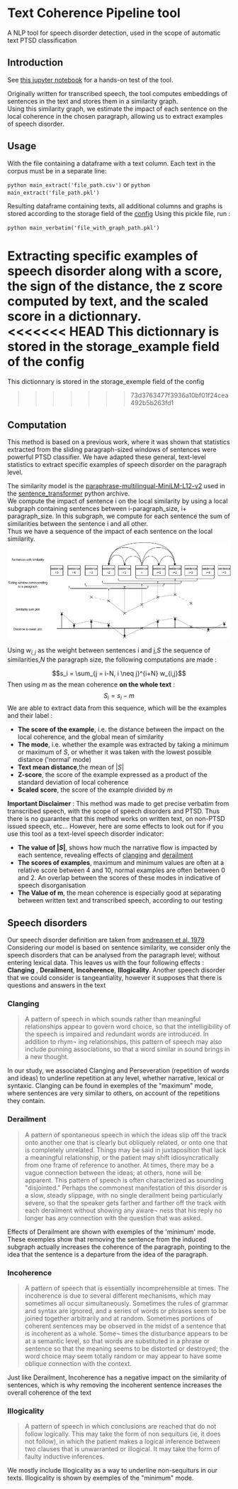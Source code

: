 # Text Coherence Pipeline tool

A NLP tool for speech disorder detection, used in the scope of automatic text PTSD classification

## Introduction
See [this jupyter notebook](https://github.com/SB-ENSEA/text_coherence_pipeline/blob/main/draft.ipynb) for a hands-on test of the tool.

Originally written for transcribed speech, the tool computes embeddings of sentences in the text and stores them in a similarity graph.  
Using this similarity graph, we estimate the impact of each sentence on the local coherence in the chosen paragraph, allowing us to extract examples of speech disorder.  

## Usage

With the file containing a dataframe with a text column. Each text in the corpus must be in a separate line:  

`python main_extract('file_path.csv')` or `python main_extract('file_path.pkl')`  
  
Resulting dataframe containing texts, all additional columns and graphs is stored according to the storage field of the [config](https://github.com/SB-ENSEA/text_coherence_pipeline/blob/main/config.yaml)
Using this pickle file, run :  
  
`python main_verbatim('file_with_graph_path.pkl')`  
  
Extracting specific examples of speech disorder along with a score, the sign of the distance, the z score computed by text, and the scaled score in a dictionnary.  
<<<<<<< HEAD
This dictionnary is stored in the storage_example field of the config
=======
This dictionnary is stored in the storage_exemple field of the config
>>>>>>> 73d3763477f3936a10bf01f24cea492b5b263fd1

## Computation 
This method is based on a previous work, where it was shown that statistics extracted from the sliding paragraph-sized windows of sentences were powerful PTSD classifier. 
We have adapted these general, text-level statistics to extract specific examples of speech disorder on the paragraph level.  

The similarity model is the [paraphrase-multilingual-MiniLM-L12-v2](https://huggingface.co/sentence-transformers/paraphrase-multilingual-MiniLM-L12-v2) used in the [sentence_transformer](https://www.sbert.net/) python archive.  
We compute the impact of sentence i on the local similarity by using a local subgraph containing sentences between i-paragraph_size, i+ paragraph_size. 
In this subgraph, we compute for each sentence the sum of similarities between the sentence i and all other.  
Thus we have a sequence of the impact of each sentence on the local similarity.  
![Summary of the computation pipeline](readme_files/pipeline1.jpg)

Using $w_{i,j}$ as the weight between sentences i and j,$S$ the sequence of similarities,$N$ the paragraph size, the following computations are made :  

$$s_i = \sum_{j = i-N, i \neq j}^{i+N} w_{i,j}$$
Then using $m$ as the mean coherence **on the whole text** :
$$S_i = s_i - m $$
We are able to extract data from this sequence, which will be the examples and their label : 
- **The score of the example**, i.e. the distance between the impact on the local coherence, and the global mean of similarity
- **The mode**, i.e. whether the example was extracted by taking a minimum or maximum of $S$, or whether it was taken with the lowest possible distance ('normal' mode)
- **Text mean distance**,the mean of $\lvert S \rvert$
- **Z-score**, the score of the example expressed as a product of the standard deviation of local coherence
- **Scaled score**, the score of the example divided by $m$

**Important Disclaimer** : This method was made to get precise verbatim from transcribed speech, with the scope of speech disorders and PTSD. Thus there is no guarantee that this method works on written text, on non-PTSD issued speech, etc... 
However, here are some effects to look out for if you use this tool as a text-level speech disorder indicator:
- **The value of $\lvert S \rvert$**, shows how much the narrative flow is impacted by each sentence, revealing effects of [clanging](#clanging) and [derailment](#derailment)
- **The scores of examples**, maximum and minimum values are often at a relative score between 4 and 10, normal examples are often between 0 and 2. An overlap between the scores of these modes in indicative of speech disorganisation
- **The Value of m**, the mean coherence is especially good at separating between written text and transcribed speech, according to our testing

## Speech disorders
Our speech disorder definition are taken from [andreasen et al. 1979](https://doi.org/10.1001/archpsyc.1979.01780120045006)
Considering our model is based on sentence similarity, we consider only the speech disorders that can be analysed from the paragraph level; without entering lexical data. 
This leaves us with the four following effects : **Clanging** , **Derailment**, **Incoherence**, **Illogicality**. Another speech disorder that we could consider is tangeantiality, however it supposes that there is questions and answers in the text

### Clanging
> A pattern of speech in which sounds rather
than meaningful relationships appear to govern word
choice, so that the intelligibility of the speech is impaired
and redundant words are introduced. In addition to rhym¬
ing relationships, this pattern of speech may also include
punning associations, so that a word similar in sound
brings in a new thought.

In our study, we associated Clanging and Perseveration (repetition of words and ideas) to underline repetition at any level, whether narrative, lexical or syntaxic. Clanging can be found in exemples of the "maximum" mode, where sentences are very similar to others, on account of the repetitions they contain. 

### Derailment
>A pattern of spontaneous speech in which the ideas slip off the track onto another one that is clearly but obliquely related, or onto one that is completely unrelated. Things may be said in juxtaposition that lack a meaningful relationship, or the patient may shift idiosyncratically from one frame of reference to another. At times, there may be a vague connection between the ideas; at others, none will be apparent. This pattern of speech is often characterized as sounding "disjointed." Perhaps the commonest manifestation of this disorder is a slow, steady slippage, with no single derailment being particularly severe, so that the speaker gets farther and farther off the track with each derailment without showing any aware¬ ness that his reply no longer has any connection with the question that was asked.

Effects of Derailment are shown with exemples of the 'minimum' mode. These exemples show that removing the sentence from the induced subgraph actually increases the coherence of the paragraph, pointing to the idea that the sentence is a departure from the idea of the paragraph.  

### Incoherence
>A pattern of speech that is essentially
incomprehensible at times. The incoherence is due to
several different mechanisms, which may sometimes all
occur simultaneously. Sometimes the rules of grammar and
syntax are ignored, and a series of words or phrases seem
to be joined together arbitrarily and at random. Sometimes
portions of coherent sentences may be observed in the
midst of a sentence that is incoherent as a whole. Some¬
times the disturbance appears to be at a semantic level, so
that words are substituted in a phrase or sentence so that
the meaning seems to be distorted or destroyed; the word
choice may seem totally random or may appear to have
some oblique connection with the context.

Just like Derailment, Incoherence has a negative impact on the similarity of sentences, which is why removing the incoherent sentence increases the overall coherence of the text 

### Illogicality
>A pattern of speech in which conclusions are
reached that do not follow logically. This may take the
form of non sequiturs (ie, it does not follow), in which the
patient makes a logical inference between two clauses that
is unwarranted or illogical. It may take the form of faulty
inductive inferences.

We mostly include Illogicality as a way to underline non-sequiturs in our texts. Illogicality is shown by exemples of the "minimum" mode.





